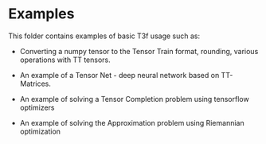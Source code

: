 # Examples
This folder contains examples of basic T3f usage such as:

- Converting a numpy tensor to the Tensor Train format, rounding, various
operations with TT tensors.

- An example of a Tensor Net - deep neural network based on
TT-Matrices.

- An example of solving a Tensor Completion problem using tensorflow optimizers

- An example of solving the Approximation problem using Riemannian optimization
